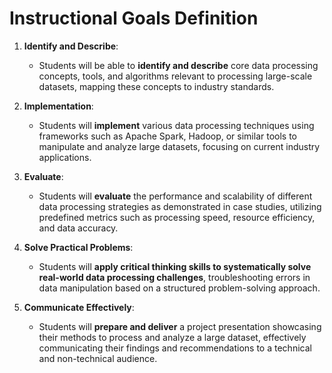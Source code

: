 Instructional Goals Definition
==============================

1. **Identify and Describe**: 
   - Students will be able to **identify and describe** core data processing concepts, tools, and algorithms relevant to processing large-scale datasets, mapping these concepts to industry standards.
   
2. **Implementation**:
   - Students will **implement** various data processing techniques using frameworks such as Apache Spark, Hadoop, or similar tools to manipulate and analyze large datasets, focusing on current industry applications.

3. **Evaluate**:
   - Students will **evaluate** the performance and scalability of different data processing strategies as demonstrated in case studies, utilizing predefined metrics such as processing speed, resource efficiency, and data accuracy.

4. **Solve Practical Problems**:
   - Students will **apply critical thinking skills to systematically solve real-world data processing challenges**, troubleshooting errors in data manipulation based on a structured problem-solving approach.

5. **Communicate Effectively**:
   - Students will **prepare and deliver** a project presentation showcasing their methods to process and analyze a large dataset, effectively communicating their findings and recommendations to a technical and non-technical audience.